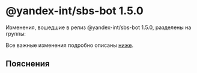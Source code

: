 # @yandex-int/sbs-bot 1.5.0

<!-- ЧЕЛОВЕЧЕСКОЕ ВСТУПЛЕНИЕ -->

Изменения, вошедшие в релиз @yandex-int/sbs-bot 1.5.0, разделены на группы:

Все важные изменения подробно описаны [ниже](#Пояснения).

## Пояснения

